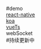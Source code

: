 #demo  
    [react-native](https://github.com/BeginnerDevil/React-Native-App)</br>
    [koa](https://github.com/BeginnerDevil/koa)<br>
    [vueTs](https://github.com/BeginnerDevil/vueTs)<br>
    webSocket<br>
#持续更新中
